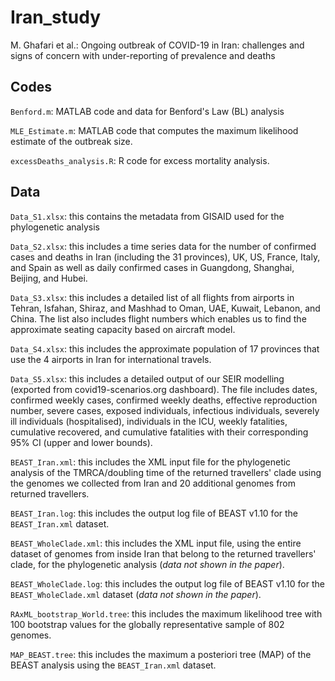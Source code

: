 # Iran_study
M. Ghafari et al.: Ongoing outbreak of COVID-19 in Iran: challenges and signs of concern with under-reporting of prevalence and deaths

## Codes

`Benford.m`: MATLAB code and data for Benford's Law (BL) analysis

`MLE_Estimate.m`: MATLAB code that computes the maximum likelihood estimate of the outbreak size.

`excessDeaths_analysis.R`: R code for excess mortality analysis.

## Data

`Data_S1.xlsx`: this contains the metadata from GISAID used for the phylogenetic analysis

`Data_S2.xlsx`: this includes a time series data for the number of confirmed cases and deaths in Iran (including the 31 provinces), UK, US, France, Italy, and Spain as well as daily confirmed cases in Guangdong, Shanghai, Beijing, and Hubei.

`Data_S3.xlsx`: this includes a detailed list of all flights from airports in Tehran, Isfahan, Shiraz, and Mashhad to Oman, UAE, Kuwait, Lebanon, and China. The list also includes flight numbers which enables us to find the approximate seating capacity based on aircraft model.

`Data_S4.xlsx`: this includes the approximate population of 17 provinces that use the 4 airports in Iran for international travels.

`Data_S5.xlsx`: this includes a detailed output of our SEIR modelling (exported from covid19-scenarios.org dashboard). The file includes dates, confirmed weekly cases, confirmed weekly deaths, effective reproduction number, severe cases, exposed individuals, infectious individuals, severely ill individuals (hospitalised), individuals in the ICU, weekly fatalities, cumulative recovered, and cumulative fatalities with their corresponding 95% CI (upper and lower bounds).

`BEAST_Iran.xml`: this includes the XML input file for the phylogenetic analysis of the TMRCA/doubling time of the returned travellers' clade using the genomes we collected from Iran and 20 additional genomes from returned travellers.

`BEAST_Iran.log`: this includes the output log file of BEAST v1.10 for the `BEAST_Iran.xml` dataset.

`BEAST_WholeClade.xml`: this includes the XML input file, using the entire dataset of genomes from inside Iran that belong to the returned travellers' clade, for the phylogenetic analysis (*data not shown in the paper*).

`BEAST_WholeClade.log`: this includes the output log file of BEAST v1.10 for the `BEAST_WholeClade.xml` dataset (*data not shown in the paper*).

`RAxML_bootstrap_World.tree`: this includes the maximum likelihood tree with 100 bootstrap values for the globally representative sample of 802 genomes.

`MAP_BEAST.tree`: this includes the maximum a posteriori tree (MAP) of the BEAST analysis using the `BEAST_Iran.xml` dataset.
